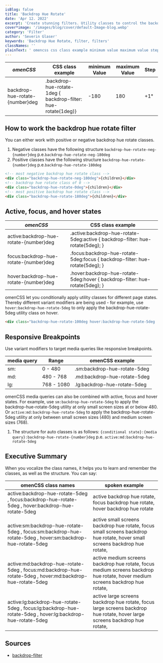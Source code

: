 ```yaml
---
isBlog: false
title: 'Backdrop Hue Rotate'
date: 'Apr 12. 2022'
excerpt: 'Create stunning filters. Utility classes to control the backdrop hue rotate.'
cover*image: '/images/blog/cover/default-Image-blog.webp'
category: 'Filter'
author: 'Severin Glaser'
keywords: 'Backdrop Hue Rotate, filter, filters'
classNames: ''
plainText: ' omencss css class example minimum value maximum value step backdrop-hue-rotate number deg backdrop-hue-rotate-1deg backdrop-filter hue-rotate 1deg -180 180 +1° how to work the backdrop hue rotate filter you can either work with positive or negative backdrop hue rotate classes 1 negative classes have the following structure `backdrop-hue-rotate-neg number deg` p e `backdrop-hue-rotate-neg-180deg` 1 positive classes have the following structure `backdrop-hue-rotate number deg` p e `backdrop-hue-rotate-180deg`  active focus and hover states omencss css class example active:backdrop-hue-rotate number deg active :backdrop-hue-rotate-5deg:active backdrop-filter hue-rotate 5deg ; focus:backdrop-hue-rotate number deg focus :backdrop-hue-rotate-5deg:focus backdrop-filter hue-rotate 5deg ; hover:backdrop-hue-rotate number deg hover :backdrop-hue-rotate-5deg:hover backdrop-filter hue-rotate 5deg ; omencss let you conditionally apply utility classes for different page states thereby different variant modifiers are being used for example use `hover:backdrop-hue-rotate-5deg` to only apply the backdrop-hue-rotate-5deg utility class on hover  responsive breakpoints use variant modifiers to target media queries like responsive breakpoints media query range omencss example sm: 0 480 sm:backdrop-hue-rotate-5deg md: 480 768 md:backdrop-hue-rotate-5deg lg: 768 1080 lg:backdrop-hue-rotate-5deg omencss media queries can also be combined with active focus and hover states for example use `sm:backdrop-hue-rotate-5deg` to apply the backdrop-hue-rotate-5deg utility at only small screen sizes at or below 480 or `active:md:backdrop-hue-rotate-5deg` to apply the backdrop-hue-rotate-5deg utility at only between small screen sizes 480 and medium screen sizes 768 1 the structure for auto classes is as follows: ` conditional state : media query :backdrop-hue-rotate number deg` p e `active:md:backdrop-hue-rotate-5deg` executive summary when you vocalize the class names it helps you to learn and remember the classes as well as the structure you can say: omencss class names spoken example active:backdrop-hue-rotate-5deg focus:backdrop-hue-rotate-5deg hover:backdrop-hue-rotate-5deg active backdrop hue rotate focus backdrop hue rotate hover backdrop hue rotate active:sm:backdrop-hue-rotate-5deg focus:sm:backdrop-hue-rotate-5deg hover:sm:backdrop-hue-rotate-5deg active small screens backdrop hue rotate focus small screens backdrop hue rotate hover small screens backdrop hue rotate active:md:backdrop-hue-rotate-5deg focus:md:backdrop-hue-rotate-5deg hover:md:backdrop-hue-rotate-5deg active medium screens backdrop hue rotate focus medium screens backdrop hue rotate hover medium screens backdrop hue rotate active:lg:backdrop-hue-rotate-5deg focus:lg:backdrop-hue-rotate-5deg hover:lg:backdrop-hue-rotate-5deg active large screens backdrop hue rotate focus large screens backdrop hue rotate hover large screens backdrop hue rotate sources backdrop-filter https: developer mozilla org en-us docs web css backdrop-filter '
---
```


| _omenCSS_                       | CSS class example                                              | minimum Value | maximum Value | Step |
| ------------------------------- | -------------------------------------------------------------- | ------------- | ------------- | ---- |
| backdrop-hue-rotate-{number}deg | .backdrop-hue-rotate-1deg { backdrop-filter: hue-rotate(1deg)} | -180          | 180           | +1°  |

## How to work the backdrop hue rotate filter

You can either work with positive or negative backdrop hue rotate classes.

1. Negative classes have the following structure `backdrop-hue-rotate-neg-{number}deg` p.e.`backdrop-hue-rotate-neg-180deg`
1. Positive classes have the following structure `backdrop-hue-rotate-{number}deg` p.e.`backdrop-hue-rotate-180deg`

```html
<!-- most negative backdrop hue rotate class -->
<div class="backdrop-hue-rotate-neg-180deg">{children}</div>
<!-- backdrop hue rotate class of 0 -->
<div class="backdrop-hue-rotate-0deg">{children}</div>
<!-- most positive backdrop hue rotate class -->
<div class="backdrop-hue-rotate-180deg">{children}</div>
```

## Active, focus, and hover states

| _omenCSS_                              | CSS class example                                                               |
| -------------------------------------- | ------------------------------------------------------------------------------- |
| active:backdrop-hue-rotate-{number}deg | .active\:backdrop-hue-rotate-5deg:active { backdrop-filter: hue-rotate(5deg); } |
| focus:backdrop-hue-rotate-{number}deg  | .focus\:backdrop-hue-rotate-5deg:focus { backdrop-filter: hue-rotate(5deg); }   |
| hover:backdrop-hue-rotate-{number}deg  | .hover\:backdrop-hue-rotate-5deg:hover { backdrop-filter: hue-rotate(5deg); }   |

omenCSS let you conditionally apply utility classes for different page states. Thereby different variant modifiers are being used - for example, use `hover:backdrop-hue-rotate-5deg` to only apply the backdrop-hue-rotate-5deg utility class on hover.

```html
<div class="backdrop-hue-rotate-100deg hover:backdrop-hue-rotate-5deg ...">{children}</div>
```

## Responsive Breakpoints

Use variant modifiers to target media queries like responsive breakpoints.

| media query | Range      | omenCSS example              |
| ----------- | ---------- | ---------------------------- |
| sm:         | 0 - 480    | .sm:backdrop-hue-rotate-5deg |
| md:         | 480 - 768  | .md:backdrop-hue-rotate-5deg |
| lg:         | 768 - 1080 | .lg:backdrop-hue-rotate-5deg |

omenCSS media queries can also be combined with active, focus and hover states. For example, use `sm:backdrop-hue-rotate-5deg` to apply the backdrop-hue-rotate-5deg utility at only small screen sizes at or below 480. Or `active:md:backdrop-hue-rotate-5deg` to apply the backdrop-hue-rotate-5deg utility at only between small screen sizes (480) and medium screen sizes (768).

1. The structure for auto classes is as follows: `{conditional state}:{media query}:backdrop-hue-rotate-{number}deg` p.e. `active:md:backdrop-hue-rotate-5deg`

## Executive Summary

When you vocalize the class names, it helps you to learn and remember the classes, as well as the structure. You can say:

| omenCSS class names                                                                                        | spoken example                                                                                                                 |
| ---------------------------------------------------------------------------------------------------------- | ------------------------------------------------------------------------------------------------------------------------------ |
| active:backdrop-hue-rotate-5deg , focus:backdrop-hue-rotate-5deg , hover:backdrop-hue-rotate-5deg          | active backdrop hue rotate, focus backdrop hue rotate, hover backdrop hue rotate                                               |
| active:sm:backdrop-hue-rotate-5deg , focus:sm:backdrop-hue-rotate-5deg , hover:sm:backdrop-hue-rotate-5deg | active small screens backdrop hue rotate, focus small screens backdrop hue rotate, hover small screens backdrop hue rotate,    |
| active:md:backdrop-hue-rotate-5deg , focus:md:backdrop-hue-rotate-5deg , hover:md:backdrop-hue-rotate-5deg | active medium screens backdrop hue rotate, focus medium screens backdrop hue rotate, hover medium screens backdrop hue rotate, |
| active:lg:backdrop-hue-rotate-5deg , focus:lg:backdrop-hue-rotate-5deg , hover:lg:backdrop-hue-rotate-5deg | active large screens backdrop hue rotate, focus large screens backdrop hue rotate, hover large screens backdrop hue rotate,    |

## Sources

- [backdrop-filter](https://developer.mozilla.org/en-US/docs/Web/CSS/backdrop-filter)
